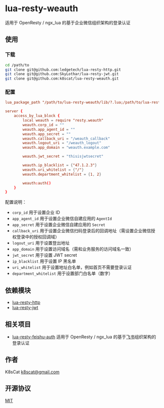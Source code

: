 # lua-resty-weauth

适用于 OpenResty / ngx_lua 的基于企业微信组织架构的登录认证

## 使用

### 下载

```bash
cd /path/to
git clone git@github.com:ledgetech/lua-resty-http.git
git clone git@github.com:SkyLothar/lua-resty-jwt.git
git clone git@github.com:k8scat/lua-resty-weauth.git
```

### 配置

```conf
lua_package_path "/path/to/lua-resty-weauth/lib/?.lua;/path/to/lua-resty-jwt/lib/?.lua;/path/to/lua-resty-http/lib/?.lua;;";

server {
    access_by_lua_block {
        local weauth = require "resty.weauth"
        weauth.corp_id = ""
        weauth.app_agent_id = ""
        weauth.app_secret = ""
        weauth.callback_uri = "/weauth_callback"
        weauth.logout_uri = "/weauth_logout"
        weauth.app_domain = "weauth.example.com"

        weauth.jwt_secret = "thisisjwtsecret"

        weauth.ip_blacklist = {"47.1.2.3"}
        weauth.uri_whitelist = {"/"}
        weauth.department_whitelist = {1, 2}

        weauth:auth()
    }
}
```

配置说明：

- `corp_id` 用于设置企业 ID
- `app_agent_id` 用于设置企业微信自建应用的 `AgentId`
- `app_secret` 用于设置企业微信自建应用的 `Secret`
- `callback_uri` 用于设置企业微信扫码登录后的回调地址（需设置企业微信授权登录中的授权回调域）
- `logout_uri` 用于设置登出地址
- `app_domain` 用于设置访问域名（需和业务服务的访问域名一致）
- `jwt_secret` 用于设置 JWT secret
- `ip_blacklist` 用于设置 IP 黑名单
- `uri_whitelist` 用于设置地址白名单，例如首页不需要登录认证
- `department_whitelist` 用于设置部门白名单（数字）

## 依赖模块

- [lua-resty-http](https://github.com/ledgetech/lua-resty-http)
- [lua-resty-jwt](https://github.com/SkyLothar/lua-resty-jwt)

## 相关项目

- [lua-resty-feishu-auth](https://github.com/k8scat/lua-resty-feishua-auth) 适用于 OpenResty / ngx_lua 的基于[飞书](https://www.feishu.cn/)组织架构的登录认证

## 作者

K8sCat <k8scat@gmail.com>

## 开源协议

[MIT](./LICENSE)
